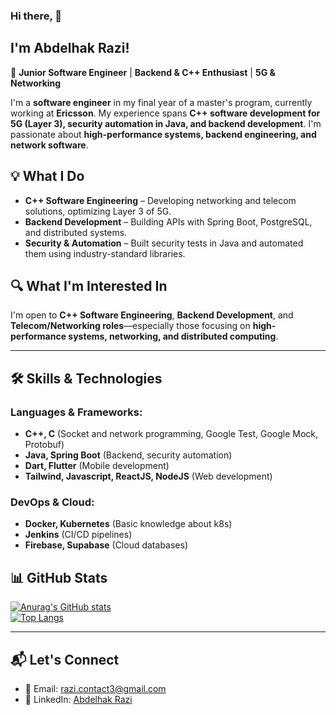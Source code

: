 ### Hi there, 👋 
## I'm Abdelhak Razi!  

🚀 **Junior Software Engineer** | **Backend & C++ Enthusiast** | **5G & Networking**  

I'm a **software engineer** in my final year of a master's program, currently working at **Ericsson**. My experience spans **C++ software development for 5G (Layer 3), security automation in Java, and backend development**. I'm passionate about **high-performance systems, backend engineering, and network software**.  

## 💡 What I Do  
- **C++ Software Engineering** – Developing networking and telecom solutions, optimizing Layer 3 of 5G.  
- **Backend Development** – Building APIs with Spring Boot, PostgreSQL, and distributed systems.  
- **Security & Automation** – Built security tests in Java and automated them using industry-standard libraries.  

## 🔍 What I'm Interested In  
I'm open to **C++ Software Engineering**, **Backend Development**, and **Telecom/Networking roles**—especially those focusing on **high-performance systems, networking, and distributed computing**.  

---

## 🛠 Skills & Technologies  

### **Languages & Frameworks:**  
- **C++, C** (Socket and network programming, Google Test, Google Mock, Protobuf)  
- **Java, Spring Boot** (Backend, security automation)  
- **Dart, Flutter** (Mobile development)  
- **Tailwind, Javascript, ReactJS, NodeJS** (Web development)  

### **DevOps & Cloud:**  
- **Docker, Kubernetes** (Basic knowledge about k8s)  
- **Jenkins** (CI/CD pipelines)  
- **Firebase, Supabase** (Cloud databases)  

## 📊 GitHub Stats  

[![Anurag's GitHub stats](https://github-readme-stats.vercel.app/api?username=abdelhakrazi&show_icons=true&theme=tokyonight)](https://github.com/abdelhakrazi/github-readme-stats)  
[![Top Langs](https://github-readme-stats.vercel.app/api/top-langs/?username=AbdelhakRazi&layout=compact&theme=tokyonight)](https://github.com/AbdelhakRazi/github-readme-stats)  

---

## 📬 Let's Connect  

- 📧 Email: [razi.contact3@gmail.com](mailto:razi.contact3@gmail.com)  
- 💼 LinkedIn: [Abdelhak Razi](https://www.linkedin.com/in/abdelhak-razi/)  
